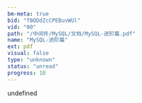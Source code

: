 ```yaml
---
bm-meta: true
bid: "fBODdZcCPEBuvWUl"
vid: "00"
path: "/中间件/MySQL/文档/MySQL-进阶篇.pdf"
name: "MySQL-进阶篇"
ext: pdf
visual: false
type: "unknown"
status: "unread"
progress: 18
---
```

undefined